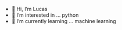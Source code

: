 - 👋 Hi, I’m Lucas 
- 👀 I’m interested in ... python
- 🌱 I’m currently learning ... machine learning

<!---
lucas-farias07/lucas-farias07 is a ✨ special ✨ repository because its `README.md` (this file) appears on your GitHub profile.
You can click the Preview link to take a look at your changes.
--->
